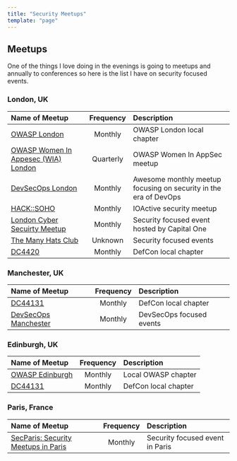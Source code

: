 ```yaml
---
title: "Security Meetups"
template: "page"
---
```


## Meetups

One of the things I love doing in the evenings is going to meetups and annually to conferences so here is the list I have on security focused events.

### London, UK

| Name of Meetup                                                                                | Frequency | Description                                                      |
| :-------------------------------------------------------------------------------------------- | :-------: | :--------------------------------------------------------------- |
| [OWASP London](https://www.eventbrite.co.uk/o/owasp-london-chapter-9790101329)                |  Monthly  | OWASP London local chapter                                       |
| [OWASP Women In Appesec (WIA) London](https://www.meetup.com/womeninappsec/events/259867481/) | Quarterly | OWASP Women In AppSec meetup                                     |
| [DevSecOps London](https://www.meetup.com/DevSecOps-London-Gathering/)                        |  Monthly  | Awesome monthly meetup focusing on security in the era of DevOps |
| [HACK::SOHO](https://www.eventbrite.com/o/ioactive-12768844588)                               |  Monthly  | IOActive security meetup                                         |
| [London Cyber Secuirty Meetup](https://www.meetup.com/London-Cyber-Capital-One/)              |  Monthly  | Security focused event hosted by Capital One                     |
| [The Many Hats Club](https://www.meetup.com/The-Many-Hats-Club/)                              |  Unknown  | Security focused events                                          |
| [DC4420](https://dc4420.org/)                                                                 |  Monthly  | DefCon local chapter                                             |

### Manchester, UK

| Name of Meetup                                                       | Frequency | Description              |
| :------------------------------------------------------------------- | :-------: | :----------------------- |
| [DC44131](http://dc44131.org/)                                       |  Monthly  | DefCon local chapter     |
| [DevSecOps Manchester](https://www.meetup.com/DevSecOps-Manchester/) |  Monthly  | DevSecOps focused events |

### Edinburgh, UK

| Name of Meetup                                                               | Frequency | Description          |
| :--------------------------------------------------------------------------- | :-------: | :------------------- |
| [OWASP Edinburgh](https://www.eventbrite.co.uk/o/owasp-scotland-12914448732) |  Monthly  | Local OWASP chapter  |
| [DC44131](http://dc44131.org/)                                               |  Monthly  | DefCon local chapter |

### Paris, France

| Name of Meetup                                                                 | Frequency | Description                     |
| :----------------------------------------------------------------------------- | :-------: | :------------------------------ |
| [SecParis: Security Meetups in Paris](https://www.meetup.com/SecParis-Meetup/) |  Monthly  | Security focused event in Paris |
